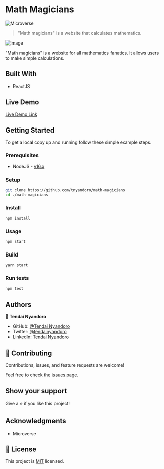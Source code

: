 # Math Magicians

![Microverse](https://img.shields.io/badge/Microverse-blueviolet)

> "Math magicians" is a website that calculates mathematics.

![image](https://user-images.githubusercontent.com/30318155/129801928-f4b718d3-9538-4503-9729-f98eaffb88b0.png)

"Math magicians" is a website for all  mathematics fanatics. It allows users to make simple calculations.

## Built With

- ReactJS

## Live Demo

[Live Demo Link](https://tnyandoro.github.io/math-magicians)

## Getting Started

To get a local copy up and running follow these simple example steps.

### Prerequisites

- NodeJS - [v16.x](https://nodejs.org/en/)

### Setup

```bash
git clone https://github.com/tnyandoro/math-magicians
cd ./math-magicians
```

### Install

```bash
npm install
```

### Usage

```bash
npm start
```

### Build

```bash
yarn start
```

### Run tests

```bash
npm test
```

## Authors

👤 **Tendai Nyandoro**

- GitHub: [@Tendai Nyandoro](https://github.com/tnyandoro)
- Twitter: [@tendainyandoro](https://twitter.com/tendainyandoro)
- LinkedIn: [Tendai Nyandoro](https://www.linkedin.com/in/tendai-nyandoro/)

## 🤝 Contributing

Contributions, issues, and feature requests are welcome!

Feel free to check the [issues page](https://github.com/tnyandoro/math-magicians/issues/).

## Show your support

Give a ⭐️ if you like this project!

## Acknowledgments

- Microverse

## 📝 License

This project is [MIT](./MIT.md) licensed.